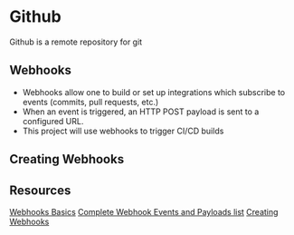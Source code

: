 # Github

Github is a remote repository for git

## Webhooks
- Webhooks allow one to build or set up integrations which subscribe to events (commits, pull requests, etc.)
- When an event is triggered, an HTTP POST payload is sent to a configured URL.
- This project will use webhooks to trigger CI/CD builds

## Creating Webhooks

## Resources
[Webhooks Basics](https://docs.github.com/en/developers/webhooks-and-events/webhooks/about-webhooks)
[Complete Webhook Events and Payloads list](https://docs.github.com/en/developers/webhooks-and-events/webhooks/webhook-events-and-payloads)
[Creating Webhooks](https://docs.github.com/en/developers/webhooks-and-events/webhooks/creating-webhooks)

